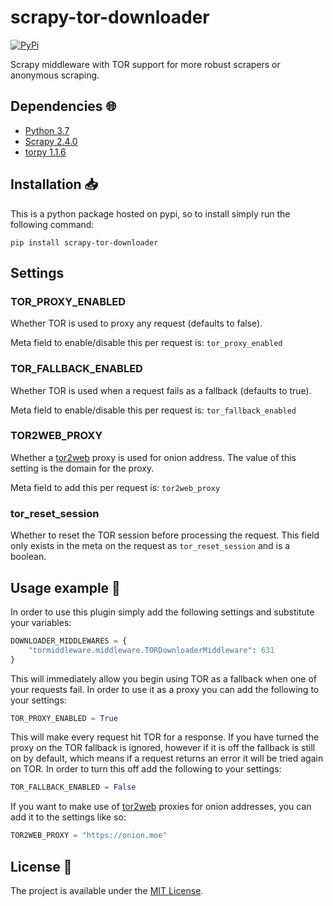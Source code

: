 # scrapy-tor-downloader

<a href="https://pypi.org/project/scrapy-tor-downloader/">
    <img alt="PyPi" src="https://img.shields.io/pypi/v/scrapy-tor-downloader">
</a>

Scrapy middleware with TOR support for more robust scrapers or anonymous scraping.

## Dependencies :globe_with_meridians:

* [Python 3.7](https://www.python.org/downloads/release/python-370/)
* [Scrapy 2.4.0](https://scrapy.org/)
* [torpy 1.1.6](https://github.com/torpyorg/torpy)

## Installation :inbox_tray:

This is a python package hosted on pypi, so to install simply run the following command:

`pip install scrapy-tor-downloader`

## Settings

### TOR_PROXY_ENABLED

Whether TOR is used to proxy any request (defaults to false).

Meta field to enable/disable this per request is: `tor_proxy_enabled`

### TOR_FALLBACK_ENABLED

Whether TOR is used when a request fails as a fallback (defaults to true).

Meta field to enable/disable this per request is: `tor_fallback_enabled`

### TOR2WEB_PROXY

Whether a [tor2web](https://www.tor2web.org/) proxy is used for onion address. The value of this setting is the domain for the proxy.

Meta field to add this per request is: `tor2web_proxy`

### tor_reset_session

Whether to reset the TOR session before processing the request. This field only exists in the meta on the request as `tor_reset_session` and is a boolean.

## Usage example :eyes:

In order to use this plugin simply add the following settings and substitute your variables:

```py
DOWNLOADER_MIDDLEWARES = {
    "tormiddleware.middleware.TORDownloaderMiddleware": 631
}
```

This will immediately allow you begin using TOR as a fallback when one of your requests fail. In order to use it as a proxy you can add the following to your settings:

```py
TOR_PROXY_ENABLED = True
```

This will make every request hit TOR for a response. If you have turned the proxy on the TOR fallback is ignored, however if it is off the fallback is still on by default, which means if a request returns an error it will be tried again on TOR. In order to turn this off add the following to your settings:

```py
TOR_FALLBACK_ENABLED = False
```

If you want to make use of [tor2web](https://www.tor2web.org/) proxies for onion addresses, you can add it to the settings like so:

```py
TOR2WEB_PROXY = "https://onion.moe"
```

## License :memo:

The project is available under the [MIT License](LICENSE).
